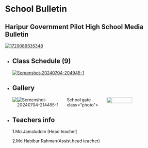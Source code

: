 <h1>School Bulletin</h1> 
<!DOCTYPE html>
<html>
<body>
 <h2>Haripur Government Pilot High School Media Bulletin </h1>
      <a href="https://ibb.co/YbfcJ1r"><img src="https://i.ibb.co/3kSpVjJ/1720089635348.jpg" alt="1720089635348" border="0"></a> 
<ul>
        <li>
            <h2>Class Schedule (9) </h2>
       <a href="https://ibb.co/mFVs5V6"><img src="https://i.ibb.co/rfRP2R4/Screenshot-20240704-204945-1.png" alt="Screenshot-20240704-204945-1" border="0"></a>
        </li>
        <li>
          <h2>Gallery</h2>
 <x>           
<style>
  .container {
    display: flex;
  }
  .photo {
    width: 50%;
  }
</style>
<body>
<div class="container">
  <img src= "https://ibb.co/6XXxNKK"><img src="https://i.ibb.co/bbbZ744/Screenshot-20240704-214455-1.png" alt="Screenshot-20240704-214455-1" border="0"> School gate </a> class="photo">
  <img src="photo2.jpg" class="photo">
</div>
</body>
</x>
 </li>
        <li>
 <h2> Teachers info </h2>
            <p> 1.Md.Jamaluddin (Head teacher)

2.Md.Habibur Rahman(Assist.head teacher) </p>
        </li>
    </ul>
</body>
</html>
